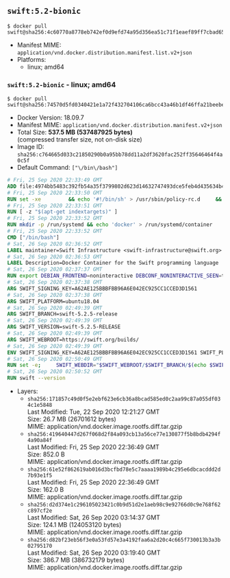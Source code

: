 ## `swift:5.2-bionic`

```console
$ docker pull swift@sha256:4c60770a8778eb742ef0d9efd74a95d356ea51c71f1eaef89ff7cbad651d58fd
```

-	Manifest MIME: `application/vnd.docker.distribution.manifest.list.v2+json`
-	Platforms:
	-	linux; amd64

### `swift:5.2-bionic` - linux; amd64

```console
$ docker pull swift@sha256:74570d5fd0340421e1a72f432704106ca6bcc43a46b1df46ffa21beebe8456fa
```

-	Docker Version: 18.09.7
-	Manifest MIME: `application/vnd.docker.distribution.manifest.v2+json`
-	Total Size: **537.5 MB (537487925 bytes)**  
	(compressed transfer size, not on-disk size)
-	Image ID: `sha256:c764665d033c21850290b0a95bb78dd11a2df3620fac252ff35646464f4a0c5f`
-	Default Command: `["\/bin\/bash"]`

```dockerfile
# Fri, 25 Sep 2020 22:33:49 GMT
ADD file:4974bb5483c392fb54a35f3799802d623d14632747493dce5feb4d435634b4ac in / 
# Fri, 25 Sep 2020 22:33:50 GMT
RUN set -xe 		&& echo '#!/bin/sh' > /usr/sbin/policy-rc.d 	&& echo 'exit 101' >> /usr/sbin/policy-rc.d 	&& chmod +x /usr/sbin/policy-rc.d 		&& dpkg-divert --local --rename --add /sbin/initctl 	&& cp -a /usr/sbin/policy-rc.d /sbin/initctl 	&& sed -i 's/^exit.*/exit 0/' /sbin/initctl 		&& echo 'force-unsafe-io' > /etc/dpkg/dpkg.cfg.d/docker-apt-speedup 		&& echo 'DPkg::Post-Invoke { "rm -f /var/cache/apt/archives/*.deb /var/cache/apt/archives/partial/*.deb /var/cache/apt/*.bin || true"; };' > /etc/apt/apt.conf.d/docker-clean 	&& echo 'APT::Update::Post-Invoke { "rm -f /var/cache/apt/archives/*.deb /var/cache/apt/archives/partial/*.deb /var/cache/apt/*.bin || true"; };' >> /etc/apt/apt.conf.d/docker-clean 	&& echo 'Dir::Cache::pkgcache ""; Dir::Cache::srcpkgcache "";' >> /etc/apt/apt.conf.d/docker-clean 		&& echo 'Acquire::Languages "none";' > /etc/apt/apt.conf.d/docker-no-languages 		&& echo 'Acquire::GzipIndexes "true"; Acquire::CompressionTypes::Order:: "gz";' > /etc/apt/apt.conf.d/docker-gzip-indexes 		&& echo 'Apt::AutoRemove::SuggestsImportant "false";' > /etc/apt/apt.conf.d/docker-autoremove-suggests
# Fri, 25 Sep 2020 22:33:51 GMT
RUN [ -z "$(apt-get indextargets)" ]
# Fri, 25 Sep 2020 22:33:52 GMT
RUN mkdir -p /run/systemd && echo 'docker' > /run/systemd/container
# Fri, 25 Sep 2020 22:33:52 GMT
CMD ["/bin/bash"]
# Sat, 26 Sep 2020 02:36:52 GMT
LABEL maintainer=Swift Infrastructure <swift-infrastructure@swift.org>
# Sat, 26 Sep 2020 02:36:53 GMT
LABEL Description=Docker Container for the Swift programming language
# Sat, 26 Sep 2020 02:37:37 GMT
RUN export DEBIAN_FRONTEND=noninteractive DEBCONF_NONINTERACTIVE_SEEN=true && apt-get -q update &&     apt-get -q install -y     libatomic1     libcurl4     libxml2     libedit2     libsqlite3-0     libc6-dev     binutils     libgcc-5-dev     libstdc++-5-dev     zlib1g-dev     libpython2.7     tzdata     git     pkg-config     && rm -r /var/lib/apt/lists/*
# Sat, 26 Sep 2020 02:37:38 GMT
ARG SWIFT_SIGNING_KEY=A62AE125BBBFBB96A6E042EC925CC1CCED3D1561
# Sat, 26 Sep 2020 02:37:38 GMT
ARG SWIFT_PLATFORM=ubuntu18.04
# Sat, 26 Sep 2020 02:49:39 GMT
ARG SWIFT_BRANCH=swift-5.2.5-release
# Sat, 26 Sep 2020 02:49:39 GMT
ARG SWIFT_VERSION=swift-5.2.5-RELEASE
# Sat, 26 Sep 2020 02:49:39 GMT
ARG SWIFT_WEBROOT=https://swift.org/builds/
# Sat, 26 Sep 2020 02:49:39 GMT
ENV SWIFT_SIGNING_KEY=A62AE125BBBFBB96A6E042EC925CC1CCED3D1561 SWIFT_PLATFORM=ubuntu18.04 SWIFT_BRANCH=swift-5.2.5-release SWIFT_VERSION=swift-5.2.5-RELEASE SWIFT_WEBROOT=https://swift.org/builds/
# Sat, 26 Sep 2020 02:50:49 GMT
RUN set -e;     SWIFT_WEBDIR="$SWIFT_WEBROOT/$SWIFT_BRANCH/$(echo $SWIFT_PLATFORM | tr -d .)/"     && SWIFT_BIN_URL="$SWIFT_WEBDIR/$SWIFT_VERSION/$SWIFT_VERSION-$SWIFT_PLATFORM.tar.gz"     && SWIFT_SIG_URL="$SWIFT_BIN_URL.sig"     && export DEBIAN_FRONTEND=noninteractive     && apt-get -q update && apt-get -q install -y curl && rm -rf /var/lib/apt/lists/*     && export GNUPGHOME="$(mktemp -d)"     && curl -fsSL "$SWIFT_BIN_URL" -o swift.tar.gz "$SWIFT_SIG_URL" -o swift.tar.gz.sig     && gpg --batch --quiet --keyserver ha.pool.sks-keyservers.net --recv-keys "$SWIFT_SIGNING_KEY"     && gpg --batch --verify swift.tar.gz.sig swift.tar.gz     && tar -xzf swift.tar.gz --directory / --strip-components=1     && chmod -R o+r /usr/lib/swift     && rm -rf "$GNUPGHOME" swift.tar.gz.sig swift.tar.gz     && apt-get purge --auto-remove -y curl
# Sat, 26 Sep 2020 02:50:52 GMT
RUN swift --version
```

-	Layers:
	-	`sha256:171857c49d0f5e2ebf623e6cb36a8bcad585ed0c2aa99c87a055df034c1e5848`  
		Last Modified: Tue, 22 Sep 2020 12:21:27 GMT  
		Size: 26.7 MB (26701612 bytes)  
		MIME: application/vnd.docker.image.rootfs.diff.tar.gzip
	-	`sha256:419640447d267f068d2f84a093cb13a56ce77e130877f5b8bdb4294f4a90a84f`  
		Last Modified: Fri, 25 Sep 2020 22:36:49 GMT  
		Size: 852.0 B  
		MIME: application/vnd.docker.image.rootfs.diff.tar.gzip
	-	`sha256:61e52f862619ab016d3bcfbd78e5c7aaaa1989b4c295e6dbcacddd2d7b93e1f5`  
		Last Modified: Fri, 25 Sep 2020 22:36:49 GMT  
		Size: 162.0 B  
		MIME: application/vnd.docker.image.rootfs.diff.tar.gzip
	-	`sha256:d2d374e1c296105023421c0b9d51d2e1aeb98c9e92766d0c9e768f62c897cf2e`  
		Last Modified: Sat, 26 Sep 2020 03:14:37 GMT  
		Size: 124.1 MB (124053120 bytes)  
		MIME: application/vnd.docker.image.rootfs.diff.tar.gzip
	-	`sha256:d82bf23eb56f3e0a53fd57e3a4192faa6a2d20c4c665f730013b3a3b02795170`  
		Last Modified: Sat, 26 Sep 2020 03:19:40 GMT  
		Size: 386.7 MB (386732179 bytes)  
		MIME: application/vnd.docker.image.rootfs.diff.tar.gzip
